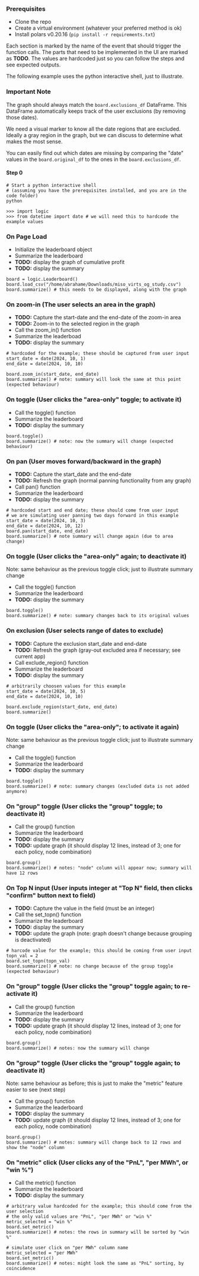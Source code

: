 ### Prerequisites
* Clone the repo
* Create a virtual environment (whatever your preferred method is ok)
* Install polars v0.20.16 (`pip install -r requirements.txt`)

Each section is marked by the name of the event that should trigger the function calls.
The parts that need to be implemented in the UI are marked as **TODO**. The values are hardcoded just so you can follow the steps and see expected outputs.

The following example uses the python interactive shell, just to illustrate.

### Important Note
The graph should always match the `board.exclusions_df` DataFrame. This DataFrame automatically keeps track of the user exclusions (by removing those dates).

We need a visual marker to know all the date regions that are excluded. Ideally a gray region in the graph, but we can discuss to determine what makes 
the most sense.

You can easily find out which dates are missing by comparing the "date" values in the `board.original_df` to the ones in the `board.exclusions_df`.

#### Step 0
```
# Start a python interactive shell
# (assuming you have the prerequisites installed, and you are in the code folder)
python

>>> import logic
>>> from datetime import date # we will need this to hardcode the example values
```

### On Page Load

* Initialize the leaderboard object
* Summarize the leaderboard
* **TODO:** display the graph of cumulative profit
* **TODO:** display the summary
```
board = logic.Leaderboard()
board.load_csv("/home/abrahame/Downloads/miso_virts_og_study.csv")
board.summarize() # this needs to be displayed, along with the graph
```

### On zoom-in (The user selects an area in the graph)
* **TODO:** Capture the start-date and the end-date of the zoom-in area
* **TODO:** Zoom-in to the selected region in the graph
* Call the zoom_in() function
* Summarize the leaderboad
* **TODO:** display the summary
```
# hardcoded for the example; these should be captured from user input
start_date = date(2024, 10, 1)
end_date = date(2024, 10, 10)

board.zoom_in(start_date, end_date)
board.summarize() # note: summary will look the same at this point (expected behaviour)
```

### On toggle (User clicks the "area-only" toggle; to activate it)
* Call the toggle() function
* Summarize the leaderboard
* **TODO:** display the summary
```
board.toggle()
board.summarize() # note: now the summary will change (expected behaviour)
```

### On pan (User moves forward/backward in the graph)
* **TODO:** Capture the start_date and the end-date
* **TODO:** Refresh the graph (normal panning functionality from any graph)
* Call pan() function
* Summarize the leaderboard
* **TODO:** display the summary
```
# hardcoded start and end date; these should come from user input
# we are simulating user panning two days forward in this example
start_date = date(2024, 10, 3)
end_date = date(2024, 10, 12)
board.pan(start_date, end_date)
board.summarize() # note summary will change again (due to area change)
```

### On toggle (User clicks the "area-only" again; to deactivate it)
Note: same behaviour as the previous toggle click; just to illustrate summary change
* Call the toggle() function
* Summarize the leaderboard
* **TODO:** display the summary
```
board.toggle()
board.summarize() # note: summary changes back to its original values
```

### On exclusion (User selects range of dates to exclude)
* **TODO:** Capture the exclusion start_date and end-date
* **TODO:** Refresh the graph (gray-out excluded area if necessary; see current app)
* Call exclude_region() function
* Summarize the leaderboard
* **TODO:** display the summary
```
# arbitrarily choosen values for this example
start_date = date(2024, 10, 5)
end_date = date(2024, 10, 10)

board.exclude_region(start_date, end_date)
board.summarize()
```

### On toggle (User clicks the "area-only"; to activate it again)
Note: same behaviour as the previous toggle click; just to illustrate summary change
* Call the toggle() function
* Summarize the leaderboard
* **TODO:** display the summary
```
board.toggle()
board.summarize() # note: summary changes (excluded data is not added anymore)
```

### On "group" toggle (User clicks the "group" toggle; to deactivate it)
* Call the group() function
* Summarize the leaderboard
* **TODO:** display the summary
* **TODO:** update graph (it should display 12 lines, instead of 3; one for each policy, node combination)
```
board.group()
board.summarize() # notes: "node" column will appear now; summary will have 12 rows
```

### On Top N input (User inputs integer at "Top N" field, then clicks "confirm" button next to field)
* **TODO:** Capture the value in the field (must be an integer)
* Call the set_topn() function
* Summarize the leaderboard
* **TODO:** display the summary
* **TODO:** update the graph (note: graph doesn't change because grouping is deactivated)
```
# harcode value for the example; this should be coming from user input
topn_val = 2
board.set_topn(topn_val)
board.summarize() # note: no change because of the group toggle (expected behaviour)
```

### On "group" toggle (User clicks the "group" toggle again; to re-activate it)
* Call the group() function
* Summarize the leaderboard
* **TODO:** display the summary
* **TODO:** update graph (it should display 12 lines, instead of 3; one for each policy, node combination)
```
board.group()
board.summarize() # notes: now the summary will change
```

### On "group" toggle (User clicks the "group" toggle again; to deactivate it)
Note: same behaviour as before; this is just to make the "metric" feature easier to see (next step)
* Call the group() function
* Summarize the leaderboard
* **TODO:** display the summary
* **TODO:** update graph (it should display 12 lines, instead of 3; one for each policy, node combination)
```
board.group()
board.summarize() # notes: summary will change back to 12 rows and show the "node" column
```

### On "metric" click (User clicks any of the "PnL", "per MWh", or "win %")
* Call the metric() function
* Summarize the leaderboard
* **TODO:** display the summary
```
# arbitrary value hardcoded for the example; this should come from the user selection
# the only valid values are "PnL", "per MWh" or "win %"
metric_selected = "win %"
board.set_metric()
board.summarize() # notes: the rows in summary will be sorted by "win %"

# simulate user click on "per MWh" column name
metric_selected = "per MWh"
board.set_metric()
board.summarize() # notes: might look the same as "PnL" sorting, by coincidence
```
